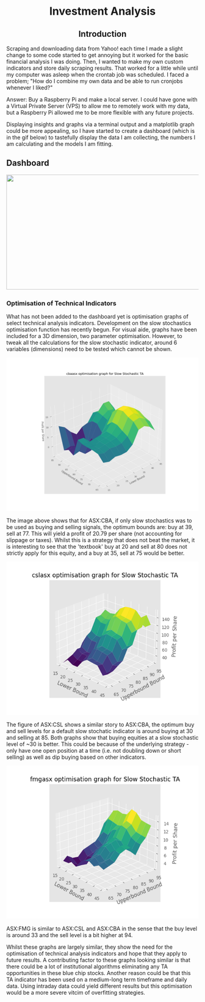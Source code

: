 
<h1 align="center">Investment Analysis</h1>

<h2 align = 'center'>
  Introduction
</h2>
<p>
  Scraping and downloading data from Yahoo! each time I made a slight change to some code started to get annoying but it worked for the basic financial analysis I was doing. Then, I wanted to make my own custom indicators and store daily scraping results. That worked for a little while until my computer was asleep when the crontab job was scheduled. I faced a problem; "How do I combine my own data and be able to run cronjobs whenever I liked?"
</p>
<p>
  Answer: Buy a Raspberry Pi and make a local server. I could have gone with a Virtual Private Server (VPS) to allow me to remotely work with my data, but a Raspberry Pi allowed me to be more flexible with any future projects. 
</p>
<p>
  Displaying insights and graphs via a terminal output and a matplotlib graph could be more appealing, so I have started to create a dashboard (which is in the gif below) to tastefully display the data I am collecting, the numbers I am calculating and the models I am fitting.
</p>
<h2>
  Dashboard
</h2>
<p align="center">
  <img src="https://github.com/Luke-Whitehill/Investment-Analysis/blob/master/src/gifs/dashboarddemo.gif" width="1242" height="300"/>
</p>
<h3>
  Optimisation of Technical Indicators
</h3>
<p>
  What has not been added to the dashboard yet is optimisation graphs of select technical analysis indicators. Development on the slow stochastics optimisation function has recently begun. For visual aide, graphs have been included for a 3D dimension, two parameter optimisation. However, to tweak all the calculations for the slow stochastic indicator, around 6 variables (dimensions) need to be tested which cannot be shown. 
</p>
<p align="center">
  <img src="https://github.com/Luke-Whitehill/Investment-Analysis/blob/master/src/images/cbastochoptlarge.png" width="550" height="400"/>
</p>
<p>
  The image above shows that for ASX:CBA, if only slow stochastics was to be used as buying and selling signals, the optimum bounds are: buy at 39, sell at 77. This will yield a profit of 20.79 per share (not accounting for slippage or taxes). Whilst this is a strategy that does not beat the market, it is interesting to see that the 'textbook' buy at 20 and sell at 80 does not strictly apply for this equity, and a buy at 35, sell at 75 would be better.
</p>
<p align="center">
  <img src="https://github.com/Luke-Whitehill/Investment-Analysis/blob/master/src/images/cslstochoptlarge.png" width="550" height="400"/>
</p>
<p>
  The figure of ASX:CSL shows a similar story to ASX:CBA, the optimum buy and sell levels for a default slow stochatic indicator is around buying at 30 and selling at 85. Both graphs show that buying equities at a slow stochastic level of ~30 is better. This could be because of the underlying strategy - only have one open position at a time (i.e. not doubling down or short selling) as well as dip buying based on other indicators.
</p>
<p align="center">
  <img src="https://github.com/Luke-Whitehill/Investment-Analysis/blob/master/src/images/fmgstochoptlarge.png" width="550" height="400"/>
</p>
<p>
  ASX:FMG is similar to ASX:CSL and ASX:CBA in the sense that the buy level is around 33 and the sell level is a bit higher at 94. 
</p>
<p>
  Whilst these graphs are largely similar, they show the need for the optimisation of technical analysis indicators and hope that they apply to future results. A contributing factor to these graphs looking similar is that there could be a lot of institutional algorithms eliminating any TA opportunities in these blue chip stocks. Another reason could be that this TA indicator has been used on a medium-long term timeframe and daily data. Using intraday data could yield different results but this optimisation would be a more severe vitcim of overfitting strategies. 
</p>

